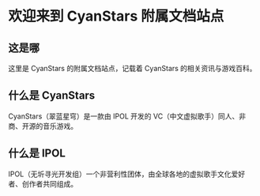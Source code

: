 # 欢迎来到 CyanStars 附属文档站点

## 这是哪

这里是 CyanStars 的附属文档站点，记载着 CyanStars 的相关资讯与游戏百科。

## 什么是 CyanStars

CyanStars（翠蓝星穹）是一款由 IPOL 开发的 VC（中文虚拟歌手）同人、非商、开源的音乐游戏。 

## 什么是 IPOL

IPOL（无圻寻光开发组）一个非营利性团体，由全球各地的虚拟歌手文化爱好者、创作者共同组成。